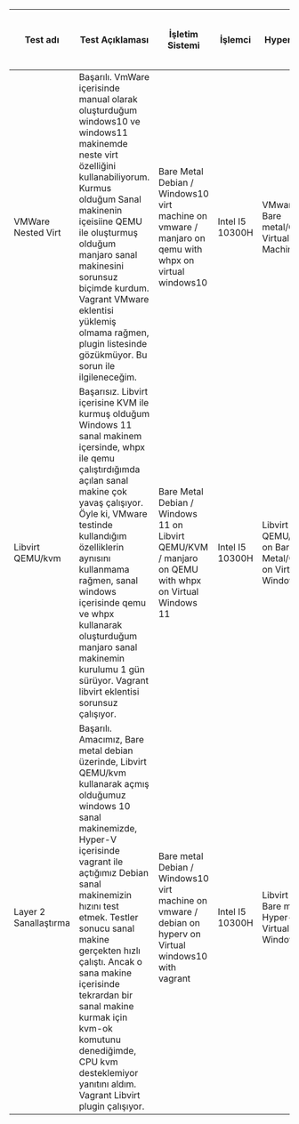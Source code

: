 | Test adı    | Test Açıklaması    | İşletim Sistemi   | İşlemci   | Hypervizor    | Tarih  | Vagrant Sürüm    | VMWare Sürüm / Vagrant PLugin Sürüm  | Libvirt Sürüm / Vagrant Plugin Sürüm | QEMU sürüm | 
|-------------|----------|--------|-------------|----------|--------|----------|--------|--------|--------|
| VMWare Nested Virt     | Başarılı. VmWare içerisinde manual olarak oluşturduğum windows10 ve windows11 makinemde neste virt özelliğini kullanabiliyorum. Kurmus olduğum Sanal makinenin içeisiine QEMU ile oluşturmuş olduğum manjaro sanal makinesini sorunsuz biçimde kurdum. Vagrant VMware eklentisi yüklemiş olmama rağmen, plugin listesinde gözükmüyor. Bu sorun ile ilgileneceğim. |Bare Metal Debian / Windows10 virt machine on vmware / manjaro on qemu with whpx on virtual windows10 | Intel I5 10300H     | VMware on Bare metal/Qemu Virtual Machine | 28.04.2025 | Vagrant 2.4.5 |  VMware Workstation 17.6.1 build-24319023 / vagrant-vmware-desktop (3.0.5, global) | libvirt version: 9.0.0, package: 9.0.0-4+deb12u2 (Debian) / vagrant-libvirt (0.12.2, global) | QEMU 10.0.0 (20250422)
| Libvirt QEMU/kvm      | Başarısız. Libvirt içerisine KVM ile kurmuş olduğum Windows 11 sanal makinem içersinde, whpx ile qemu çalıştırdığımda açılan sanal makine çok yavaş çalışıyor. Öyle ki, VMware testinde kullandığım özelliklerin aynısını kullanmama rağmen, sanal windows içerisinde qemu ve whpx kullanarak oluşturduğum manjaro sanal makinemin kurulumu 1 gün sürüyor. Vagrant libvirt eklentisi sorunsuz çalışıyor.| Bare Metal Debian / Windows 11 on Libvirt QEMU/KVM / manjaro on QEMU with whpx on Virtual Windows 11 | Intel I5 10300H  | Libvirt QEMU/KVM on Bare Metal/QEMU on Virtual Windows 11 | 28.04.2025 |
| Layer 2 Sanallaştırma     | Başarılı. Amacımız, Bare metal debian üzerinde, Libvirt QEMU/kvm kullanarak açmış olduğumuz windows 10 sanal makinemizde, Hyper-V içerisinde vagrant ile açtığımız Debian sanal makinemizin hızını test etmek. Testler sonucu sanal makine gerçekten hızlı çalıştı. Ancak o sana makine içerisinde tekrardan bir sanal makine kurmak için kvm-ok komutunu denediğimde, CPU kvm desteklemiyor yanıtını aldım. Vagrant Libvirt plugin çalışıyor.| Bare metal Debian / Windows10 virt machine on vmware / debian on hyperv on Virtual windows10 with vagrant | Intel I5 10300H | Libvirt on Bare metal / Hyper-V on Virtual Windows 10 | 28.04.2025 |
